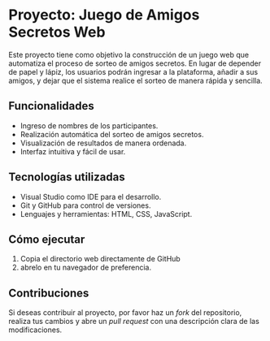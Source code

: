 # Proyecto: Juego de Amigos Secretos Web

Este proyecto tiene como objetivo la construcción de un juego web que automatiza el proceso de sorteo de amigos secretos. En lugar de depender de papel y lápiz, los usuarios podrán ingresar a la plataforma, añadir a sus amigos, y dejar que el sistema realice el sorteo de manera rápida y sencilla.

## Funcionalidades
- Ingreso de nombres de los participantes.
- Realización automática del sorteo de amigos secretos.
- Visualización de resultados de manera ordenada.
- Interfaz intuitiva y fácil de usar.

## Tecnologías utilizadas
- Visual Studio como IDE para el desarrollo.
- Git y GitHub para control de versiones.
- Lenguajes y herramientas: HTML, CSS, JavaScript.

## Cómo ejecutar
1. Copia el directorio web directamente de GitHub
2. abrelo en tu navegador de preferencia.

## Contribuciones
Si deseas contribuir al proyecto, por favor haz un *fork* del repositorio, realiza tus cambios y abre un *pull request* con una descripción clara de las modificaciones.
